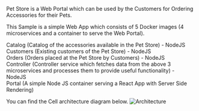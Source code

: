 Pet Store is a Web Portal which can be used by the Customers for Ordering Accessories for their Pets.

This Sample is a simple Web App which consists of 5 Docker images (4 microservices and a container to serve the Web Portal).

Catalog (Catalog of the accessories available in the Pet Store) - NodeJS  
Customers (Existing customers of the Pet Store) - NodeJS  
Orders (Orders placed at the Pet Store by Customers) - NodeJS  
Controller (Controller service which fetches data from the above 3 microservices and processes them to provide useful functionality) - NodeJS  
Portal (A simple Node JS container serving a React App with Server Side Rendering)  

You can find the Cell architecture diagram below.
![Architecture](/xlight/courses/cellery/pet-store/assets/architecture.jpg)
